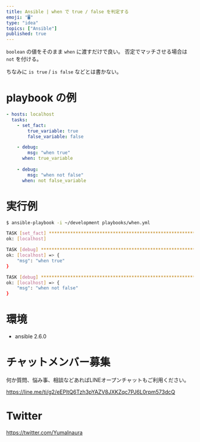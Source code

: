 ```yaml
---
title: Ansible | when で true / false を判定する
emoji: "🖥"
type: "idea"
topics: ["Ansible"]
published: true
---
```


`boolean` の値をそのまま `when` に渡すだけで良い。
否定でマッチさせる場合は `not` を付ける。

ちなみに `is true` / `is false` などとは書かない。


# playbook の例

```yaml
- hosts: localhost
  tasks:
    - set_fact:
        true_variable: true
        false_variable: false

    - debug:
        msg: "when true"
      when: true_variable
    
    - debug:
        msg: "when not false"
      when: not false_variable
```


# 実行例

```bash
$ ansible-playbook -i ~/development playbooks/when.yml

TASK [set_fact] *********************************************************************************************************************************************************************************************************
ok: [localhost]

TASK [debug] ************************************************************************************************************************************************************************************************************
ok: [localhost] => {
    "msg": "when true"
}

TASK [debug] ************************************************************************************************************************************************************************************************************
ok: [localhost] => {
    "msg": "when not false"
}


```

# 環境

- ansible 2.6.0








<!-- Update From Qiita API -->

# チャットメンバー募集


何か質問、悩み事、相談などあればLINEオープンチャットもご利用ください。

https://line.me/ti/g2/eEPltQ6Tzh3pYAZV8JXKZqc7PJ6L0rpm573dcQ





# Twitter


https://twitter.com/YumaInaura


<!-- Update From Qiita API -->


